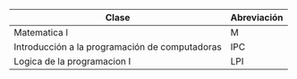| Clase                                          | Abreviación |
|------------------------------------------------|-------------|
| Matematica I                                   | M           |
| Introducción a la programación de computadoras | IPC         |
| Logica de la programacion I                    | LPI         |
